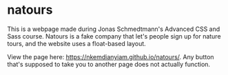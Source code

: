 # natours
This is a webpage made during Jonas Schmedtmann's Advanced CSS and Sass course. Natours is a fake company that let's people sign up for nature tours, and the website uses a float-based layout. 

View the page here: https://nkemdianyiam.github.io/natours/. Any button that's supposed to take you to another page does not actually function.
